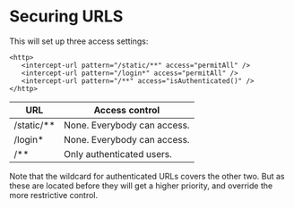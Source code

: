 # Securing URLS

This will set up three access settings:

```
<http>
   <intercept-url pattern="/static/**" access="permitAll" />
   <intercept-url pattern="/login*" access="permitAll" />
   <intercept-url pattern="/**" access="isAuthenticated()" />
</http>
```

URL|Access control
---|---
/static/**|None. Everybody can access.
/login*|None. Everybody can access.
/**|Only authenticated users.

Note that the wildcard for authenticated URLs covers the other two. But as these are located before they will get a higher priority, and override the more restrictive control.
